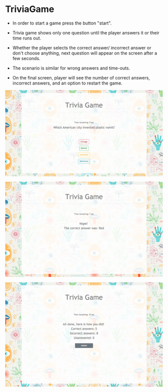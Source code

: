 # TriviaGame

- In order to start a game press the button "start".

- Trivia game shows only one question until the player answers it or their time runs out.

- Whether the player selects the correct answer/ incorrect answer or don't choose anything, next question will appear on the screen after a few seconds.

- The scenario is similar for wrong answers and time-outs.

- On the final screen, player will see the number of correct answers, incorrect answers, and an option to restart the game.

![screenshot](assets/images/screencapture_3.png)

![screenshot](assets/images/screencapture_2.png)

![screenshot](assets/images/screencapture_1.png)
